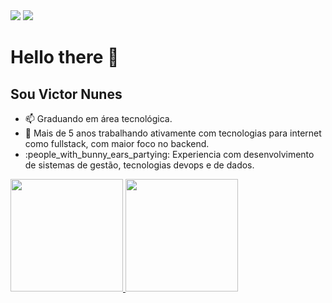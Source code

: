 <div> 
    <a href = "mailto:victornunessaboi@gmail.com"><img src="https://img.shields.io/badge/-Gmail-%23333?style=for-the-badge&logo=gmail&logoColor=white" target="_blank"></a>
    <a href="https://www.linkedin.com/in/victornunessaboia" target="_blank"><img src="https://img.shields.io/badge/-LinkedIn-%230077B5?style=for-the-badge&logo=linkedin&logoColor=white" target="_blank"></a> 
</div>

# Hello there :wave:
## Sou Victor Nunes

- :mailbox: Graduando em área tecnológica.
- :telescope: Mais de 5 anos trabalhando ativamente com tecnologias para internet como fullstack, com maior foco no backend.
- :people_with_bunny_ears_partying: Experiencia com desenvolvimento de sistemas de gestão, tecnologias devops e de dados.


<div>
  <a href="https://github.com/victornunesa">
  <img height="180em" src="https://github-readme-stats.vercel.app/api?username=victornunesa&show_icons=true&theme=radical&include_all_commits=true&count_private=true"/>
  <img height="180em" src="https://github-readme-stats.vercel.app/api/top-langs/?username=victornunesa&layout=compact&langs_count=7&theme=radical"/>
</div>



<!--
**jeymsson/jeymsson** is a :sparkles: _special_ :sparkles: repository because its `README.md` (this file) appears on your GitHub profile.

Here are some ideas to get you started:

- :telescope: I’m currently working on ...
- :seedling: :books:I’m currently learning ...
- :people_with_bunny_ears_partying: I’m looking to collaborate on ...
- :thinking: I’m looking for help with ...
- :speech_balloon: Ask me about ...
- :mailbox: How to reach me: ...
- :smile: Pronouns: ...
-  Fun fact: ...
-->

